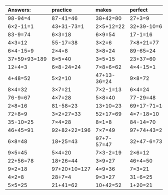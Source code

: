 | Answers: | practice | makes | perfect | ! |
| :--- | :--- | :--- | :--- | :--- |
| 98-94=4 | 87-41=46 | 38+42=80 | 27÷3=9 | 18÷3=6 | 
| 6×2-11=1 | 43+31-73=1 | 2×5+12=22 | 32+39-10=61 | 64+17=81 | 
| 83-9=74 | 6×3=18 | 6×9=54 | 17-1=16 | 42÷7=6 | 
| 4×3=12 | 55-17=38 | 3×2=6 | 7×8+21=77 | 5×3-11=4 | 
| 6×4-15=9 | 2×4=8 | 3×8=24 | 89-65=24 | 5×2+82=92 | 
| 37+59+93=189 | 8×5=40 | 3×5=15 | 23+37=60 | 45÷9=5 | 
| 12÷4=3 | 6×8-24=24 | 7×8+6=62 | 4×4-15=1 | 28+28-27=29 | 
| 4+48=52 | 5×2=10 | 47+13-36=24 | 9×8=72 | 7×8=56 | 
| 8×4=32 | 3×7=21 | 7×2-1=13 | 6×4=24 | 63+72+78=213 | 
| 76-9=67 | 4×7=28 | 5×8=40 | 77-29=48 | 5+43=48 | 
| 2×8=16 | 81-58=23 | 13+10=23 | 69+17-71=15 | 8×3=24 | 
| 72÷8=9 | 3×2+27=33 | 52+17=69 | 4×7-18=10 | 4+85=89 | 
| 35-10=25 | 7×4=28 | 8×1=8 | 84-14=70 | 65+29=94 | 
| 46+45=91 | 92+82+22=196 | 7×7=49 | 97+74+43=214 | 39+27=66 | 
| 6×8=48 | 18+25=43 | 97+7-57=47 | 32+47-6=73 | 36÷6=6 | 
| 9×5=45 | 5×4=20 | 7×3-2=19 | 2×6=12 | 5×3=15 | 
| 22+56=78 | 18+26=44 | 3×9=27 | 46+4=50 | 11+55+16=82 | 
| 9×2=18 | 97+20+10=127 | 4×9=36 | 7×3=21 | 4×6=24 | 
| 4×2=8 | 28÷7=4 | 9×3=27 | 31-6=25 | 9×9=81 | 
| 5×5=25 | 21+41=62 | 10+42=52 | 1+20=21 | 25÷5=5 | 
